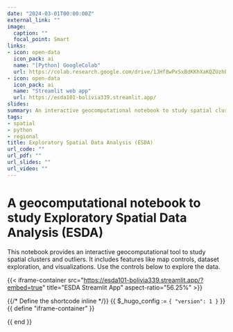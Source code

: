 ```yaml
---
date: "2024-03-01T00:00:00Z"
external_link: ""
image:
  caption: ""
  focal_point: Smart
links:
- icon: open-data
  icon_pack: ai
  name: "[Python] GoogleColab"
  url: https://colab.research.google.com/drive/1JHf8wPxSxBdKKhXaKQZUzhEpVznKGiep?usp=sharing
- icon: open-data
  icon_pack: ai
  name: "Streamlit web app"
  url: https://esda101-bolivia339.streamlit.app/
slides:
summary: An interactive geocomputational notebook to study spatial clusters and outliers
tags:
- spatial
- python
- regional
title: Exploratory Spatial Data Analysis (ESDA)
url_code: ""
url_pdf: ""
url_slides: ""
url_video: ""
---
```


# A geocomputational notebook to study Exploratory Spatial Data Analysis (ESDA)

This notebook provides an interactive geocomputational tool to study spatial clusters and outliers. It includes features like map controls, dataset exploration, and visualizations.  Use the controls below to explore the data.

{{< iframe-container src="https://esda101-bolivia339.streamlit.app/?embed=true" title="ESDA Streamlit App" aspect-ratio="56.25%" >}}

{{/* Define the shortcode inline */}}
{{ $_hugo_config := `{ "version": 1 }` }}
{{ define "iframe-container" }}
<div class="iframe-container" style="position: relative; width: 100%; padding-bottom: {{ .Get "aspect-ratio" | default "56.25%" }}; height: 0; overflow: hidden;">
    <iframe src="{{ .Get "src" }}" title="{{ .Get "title" | default "Embedded Content" }}" style="position: absolute; top: 0; left: 0; width: 100%; height: 100%; border: none;"></iframe>
</div>
{{ end }}

<style>
.iframe-container {
    position: relative;
    width: 100%;
    /* padding-bottom is controlled by the shortcode */
    height: 0;
    overflow: hidden;
}

.iframe-container iframe {
    position: absolute;
    top: 0;
    left: 0;
    width: 100%;
    height: 100%;
    border: none;
}
</style>